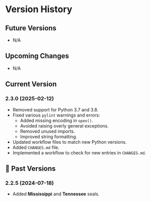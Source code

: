 # Version History

## Future Versions
- N/A

## Upcoming Changes
- N/A

## Current Version

### 2.3.0 (2025-02-12)
- Removed support for Python 3.7 and 3.8.
- Fixed various `pylint` warnings and errors:
  - Added missing encoding in `open()`.
  - Avoided raising overly general exceptions.
  - Removed unused imports.
  - Improved string formatting.
- Updated workflow files to match new Python versions.
- Added `CHANGES.md` file.
- Implemented a workflow to check for new entries in `CHANGES.md`.

## 📜 Past Versions

### 2.2.5 (2024-07-18)
- Added **Mississippi** and **Tennessee** seals.
